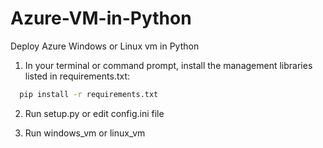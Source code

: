 
# Azure-VM-in-Python
Deploy Azure Windows or Linux vm in Python


1. In your terminal or command prompt, install the management libraries listed in requirements.txt:


```bash
  pip install -r requirements.txt
```



2. Run setup.py or edit config.ini file

3. Run windows_vm or linux_vm
